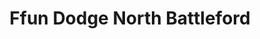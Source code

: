 ---
title: "Ffun Dodge North Battleford"
url: /north-battleford/ffun-dodge-north-battleford/
shop: car
---